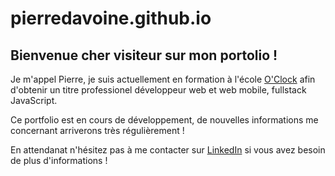 # pierredavoine.github.io

## Bienvenue cher visiteur sur mon portolio !

Je m'appel Pierre, je suis actuellement en formation à l'école [O'Clock](https://oclock.io/) afin d'obtenir un titre professionel développeur web et web mobile, fullstack JavaScript.

Ce portfolio est en cours de développement, de nouvelles informations me concernant arriverons très régulièrement ! 

En attendanat n'hésitez pas à me contacter sur [LinkedIn](https://www.linkedin.com/in/pierredavoine/) si vous avez besoin de plus d'informations !